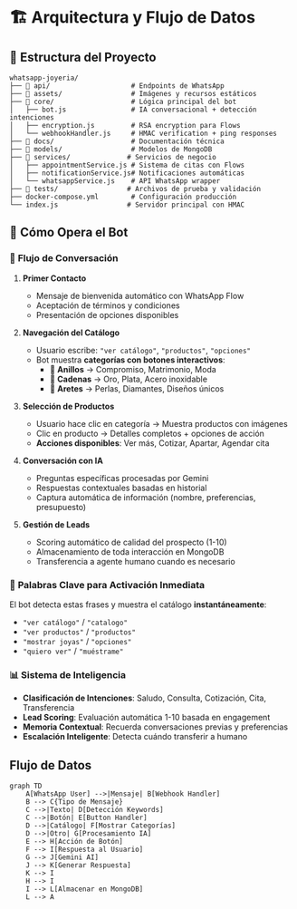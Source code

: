 # 🏗️ Arquitectura y Flujo de Datos

## 📁 Estructura del Proyecto

```
whatsapp-joyeria/
├── 📁 api/                    # Endpoints de WhatsApp
├── 📁 assets/                 # Imágenes y recursos estáticos
├── 📁 core/                   # Lógica principal del bot
│   ├── bot.js                # IA conversacional + detección intenciones
│   ├── encryption.js         # RSA encryption para Flows
│   └── webhookHandler.js     # HMAC verification + ping responses
├── 📁 docs/                   # Documentación técnica
├── 📁 models/                 # Modelos de MongoDB
├── 📁 services/              # Servicios de negocio
│   ├── appointmentService.js # Sistema de citas con Flows
│   ├── notificationService.js# Notificaciones automáticas
│   └── whatsappService.js    # API WhatsApp wrapper
├── 📁 tests/                 # Archivos de prueba y validación
├── docker-compose.yml        # Configuración producción
└── index.js                 # Servidor principal con HMAC
```

## 💬 Cómo Opera el Bot

### 🔄 **Flujo de Conversación**

1. **Primer Contacto**
   - Mensaje de bienvenida automático con WhatsApp Flow
   - Aceptación de términos y condiciones
   - Presentación de opciones disponibles

2. **Navegación del Catálogo**
   - Usuario escribe: `"ver catálogo"`, `"productos"`, `"opciones"`
   - Bot muestra **categorías con botones interactivos**:
     - 💍 **Anillos** → Compromiso, Matrimonio, Moda
     - 🔶 **Cadenas** → Oro, Plata, Acero inoxidable  
     - 💎 **Aretes** → Perlas, Diamantes, Diseños únicos

3. **Selección de Productos**
   - Usuario hace clic en categoría → Muestra productos con imágenes
   - Clic en producto → Detalles completos + opciones de acción
   - **Acciones disponibles**: Ver más, Cotizar, Apartar, Agendar cita

4. **Conversación con IA**
   - Preguntas específicas procesadas por Gemini
   - Respuestas contextuales basadas en historial
   - Captura automática de información (nombre, preferencias, presupuesto)

5. **Gestión de Leads**
   - Scoring automático de calidad del prospecto (1-10)
   - Almacenamiento de toda interacción en MongoDB
   - Transferencia a agente humano cuando es necesario

### 🎯 **Palabras Clave para Activación Inmediata**

El bot detecta estas frases y muestra el catálogo **instantáneamente**:
- `"ver catálogo"` / `"catalogo"`
- `"ver productos"` / `"productos"`  
- `"mostrar joyas"` / `"opciones"`
- `"quiero ver"` / `"muéstrame"`

### 📊 **Sistema de Inteligencia**

- **Clasificación de Intenciones**: Saludo, Consulta, Cotización, Cita, Transferencia
- **Lead Scoring**: Evaluación automática 1-10 basada en engagement
- **Memoria Contextual**: Recuerda conversaciones previas y preferencias
- **Escalación Inteligente**: Detecta cuándo transferir a humano

## Flujo de Datos

```mermaid
graph TD
    A[WhatsApp User] -->|Mensaje| B[Webhook Handler]
    B --> C{Tipo de Mensaje}
    C -->|Texto| D[Detección Keywords]
    C -->|Botón| E[Button Handler]
    D -->|Catálogo| F[Mostrar Categorías]
    D -->|Otro| G[Procesamiento IA]
    E --> H[Acción de Botón]
    F --> I[Respuesta al Usuario]
    G --> J[Gemini AI]
    J --> K[Generar Respuesta]
    K --> I
    H --> I
    I --> L[Almacenar en MongoDB]
    L --> A
```

